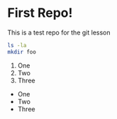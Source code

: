 # First Repo!

This is a test repo for the git lesson

```sh
ls -la
mkdir foo
```

1. One
2. Two
3. Three

- One
- Two
- Three


